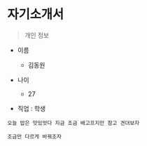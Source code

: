자기소개서
=======

> 개인 정보
-  이름
	-  김동원
-  나이
	-  27

-  직업 : 학생


```
오늘 밥은 맛있엇다 지금 조금 배고프지만 참고 견뎌보자

조금만 다르게 바꿔조자